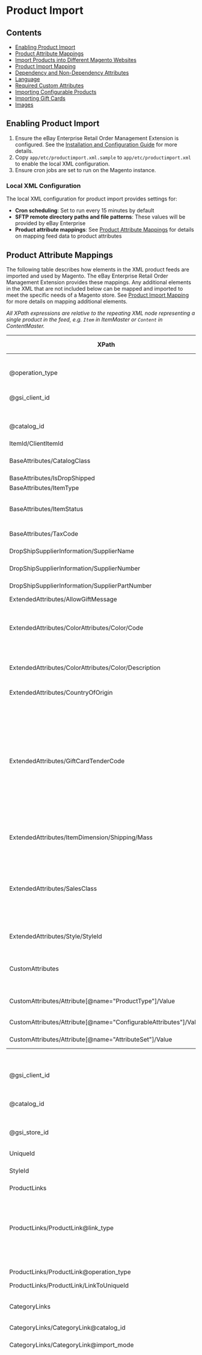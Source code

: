 # Product Import

## Contents

- [Enabling Product Import ](#enabling-product-import)
- [Product Attribute Mappings](#product-attribute-mappings)
- [Import Products into Different Magento Websites ](#import-products-into-different-magento-websites)
- [Product Import Mapping](#product-import-mapping)
- [Dependency and Non-Dependency Attributes](#dependency-and-non-dependency-attributes)
- [Language](#language)
- [Required Custom Attributes](#required-custom-attributes)
- [Importing Configurable Products](#importing-configurable-products)
- [Importing Gift Cards](#importing-gift-cards)
- [Images](#images)

## Enabling Product Import

1. Ensure the eBay Enterprise Retail Order Management Extension is configured. See the [Installation and Configuration Guide](INSTALL.md) for more details.
1. Copy `app/etc/productimport.xml.sample` to `app/etc/productimport.xml` to enable the local XML configuration.
1. Ensure cron jobs are set to run on the Magento instance.

### Local XML Configuration

The local XML configuration for product import provides settings for:

- **Cron scheduling**: Set to run every 15 minutes by default
- **SFTP remote directory paths and file patterns**: These values will be provided by eBay Enterprise
- **Product attribute mappings**: See [Product Attribute Mappings](#product-attribute-mappings) for details on mapping feed data to product attributes

## Product Attribute Mappings

The following table describes how elements in the XML product feeds are imported and used by Magento. The eBay Enterprise Retail Order Management Extension provides these mappings. Any additional elements in the XML that are not included below can be mapped and imported to meet the specific needs of a Magento store. See [Product Import Mapping](#product-import-mapping) for more details on mapping additional elements.

*All XPath expressions are relative to the repeating XML node representing a single product in the feed, e.g. `Item` in ItemMaster or `Content` in ContentMaster.*

<table>
	<thead>
		<tr>
			<th>XPath</th>
			<th>Description</th>
			<th>Lang Support</th>
		</tr>
	</thead>
	<tbody>
		<tr>
			<th colspan="3">ItemMaster</th>
		</tr>
		<tr>
			<td>@operation_type</td>
			<td>One of <code>Add</code> or <code>Change</code>. When importing into Magento, both operation types will either add a new product or update an existing product.</td>
			<td>No</td>
		</tr>
		<tr>
			<td>@gsi_client_id</td>
			<td>Client ID provided by eBay Enterprise and configured for the website. Products will only be imported to websites with a matching Client ID. See <a href="#import-products-into-different-magento-websites">Import Products into Different Magento Websites</a> for more details on matching products to websites.</td>
			<td>No</td>
		</tr>
		<tr>
			<td>@catalog_id</td>
			<td>Catalog ID provided by eBay Enterprise and configured for the Magento instance. Only items with a Catalog ID matching the value configured in for the Magento instance will be imported. </td>
			<td>No</td>
		</tr>
		<tr>
			<td>ItemId/ClientItemId</td>
			<td>SKU of the product in Magento.</td>
			<td>No</td>
		</tr>
		<tr>
			<td>BaseAttributes/CatalogClass</td>
			<td>Controls the "Visibility" of the product. Values of <code>regular</code> and <code>always</code> result in products with a visibility of "Catalog, Search". Values of <code>collapse</code> or <code>nosale</code> will be given a visibility of "Not Visible Individually."</td>
			<td>No</td>
		</tr>
		<tr>
			<td>BaseAttributes/IsDropShipped</td>
			<td>Provides the <a href="#attributes-provided-by-the-ebay-enterprise-retail-order-management-extension">"Drop Shipped"</a> product attribute.</td>
			<td>No</td>
		</tr>
		<tr>
			<td>BaseAttributes/ItemType</td>
			<td>Provides the <a href="#attributes-provided-by-the-ebay-enterprise-retail-order-management-extension">"Item Type"</a> product attribute.</td>
			<td>No</td>
		</tr>
		<tr>
			<td>BaseAttributes/ItemStatus</td>
			<td>Sets the "Status" of the item. May be one of: <code>Active</code>, <code>Discontinued</code>, or <code>Inactive</code>. A Value of <code>Active</code> will result in a product that is "Enabled" in Magento. Both <code>Discontinued</code> and <code>Inactive</code> will result in a product that is "Disabled" in Magento.</td>
			<td>No</td>
		</tr>
		<tr>
			<td>BaseAttributes/TaxCode</td>
			<td>Provides the <a href="#attributes-provided-by-the-ebay-enterprise-retail-order-management-extension">"Tax Code"</a> product attribute used in the tax duty request. Note that this is separate from the "Tax Class" in Magento.</td>
			<td>No</td>
		</tr>
		<tr>
			<td>DropShipSupplierInformation/SupplierName</td>
			<td>Provides the <a href="#attributes-provided-by-the-ebay-enterprise-retail-order-management-extension">"Drop Ship Supplier Name"</a> product attribute. This value is only needed when the item is being fulfilled by a drop ship supplier.</td>
			<td>No</td>
		</tr>
		<tr>
			<td>DropShipSupplierInformation/SupplierNumber</td>
			<td>Provides the <a href="#attributes-provided-by-the-ebay-enterprise-retail-order-management-extension">"Drop Ship Supplier Number"</a> product attribute. This value is only needed when the item is being fulfilled by a drop ship supplier.</td>
			<td>No</td>
		</tr>
		<tr>
			<td>DropShipSupplierInformation/SupplierPartNumber</td>
			<td>Provides the <a href="#attributes-provided-by-the-ebay-enterprise-retail-order-management-extension">"Drop Ship Supplier Part Number"</a> product attribute. This value is only needed when the item is being fulfilled by a drop ship supplier.</td>
			<td>No</td>
		</tr>
		<tr>
			<td>ExtendedAttributes/AllowGiftMessage</td>
			<td>Sets the "Allow Message" attribute for gift cards.</td>
			<td>No</td>
		</tr>
		<tr>
			<td>ExtendedAttributes/ColorAttributes/Color/Code</td>
			<td>Used to specify the "Color" attribute of the product. The color "Code" should be a unique value used to identify the color and will be used as the admin label for the color option. When colors are being imported, if a color option with an admin label matching the code already exists, that color option will be reused for the product. When a new "code" is encountered, a new option will be created for the color.</td>
			<td>No</td>
		</tr>
		<tr>
			<td>ExtendedAttributes/ColorAttributes/Color/Description</td>
			<td>The localized name of the color. This value will be used as the store view specific label for color option and will be applied to any store views that are configured with a eBay Enterprise Retail Order Management Store Language Code matching the <code>xml:lang</code> attribute of this node.</td>
			<td>Yes</td>
		</tr>
		<tr>
			<td>ExtendedAttributes/CountryOfOrigin</td>
			<td>Specifies the "Country of Manufacture" product attribute. This value should be the two character ISO 3166 country code.</td>
			<td>No</td>
		</tr>
		<tr>
			<td>ExtendedAttributes/GiftCardTenderCode</td>
			<td>
				Specifies the type of gift card. Within Magento, this value specifies the gift card's "Card Type" attribute. The following mapping between feed values and Magento types is used:
				<table>
					<thead>
						<tr>
							<th>Feed Value</th>
							<th>Magento Type</th>
						</tr>
					</thead>
					<tbody>
						<tr><td>SD</td><td>virtual</td></tr>
						<tr><td>SP</td><td>physical</td></tr>
						<tr><td>ST</td><td>combined</td></tr>
						<tr><td>SV</td><td>virtual</td></tr>
						<tr><td>SX</td><td>combined</td></tr>
					</tbody>
				</table>
				This mapping can be customized by changing the <code>config/default/eb2ccore/feed/gift_card_tender_code</code> values in the <code>app/etc/rom.xml</code> file for the Magento store.
			</td>
			<td>No</td>
		</tr>
		<tr>
			<td>ExtendedAttributes/ItemDimension/Shipping/Mass</td>
			<td>The "Weight" product attribute uses the value of the <code>Weight</code> child node. The <code>unit_of_measure</code> attribute on the <code>Mass</code> node must be present and set to either <code>lbs</code> or <code>kg</code>. The <code>unit_of_measure</code> attribute value is not used for Magento but is required for other eBay Enterprise Retail Order Management systems.</td>
			<td>No</td>
		</tr>
		<tr>
			<td>ExtendedAttributes/SalesClass</td>
			<td>
				Specifies the "Manage Stock" inventory setting for the product. The following mapping between valid sales classes and Magento "Managed Stock" settings.
				<table>
					<thead>
						<tr><th>Feed Value</th><th>Managed Stock Setting</th></tr>
					</thead>
					<tbody>
						<tr><td>stock</td><td>Yes</td></tr>
						<tr><td>advanceOrderOpen</td><td>No</td></tr>
						<tr><td>advanceOrderLimited</td><td>Yes</td></tr>
					</tbody>
				</table>
			</td>
			<td>No</td>
		</tr>
		<tr>
			<td>ExtendedAttributes/Style/StyleId</td>
			<td>This value sets the <a href="#attributes-provided-by-the-ebay-enterprise-retail-order-management-extension">"Style ID"</a> product attribute. This attribute is used to related a simple product to a parent configurable product. The Style ID of the used simple product should match the SKU of the parent configurable product.</td>
			<td>No</td>
		</tr>
		<tr>
			<td>CustomAttributes</td>
			<td>Additional key/value pairs that may be included in the feed. While there is no mapping provided to import these values into Magento it may be necessary to include these in the feeds to provide additional values that are not already implemented in the feed. If these values are to be imported into Magento, <a href="#product-import-mapping">additional product mappings will need to be added</a>.</td>
			<td>Yes</td>
		</tr>
		<tr>
			<td>CustomAttributes/Attribute[@name="ProductType"]/Value</td>
			<td>The Magento product type. Possible values include <code>bundle</code>, <code>configurable</code>, <code>downloadable</code>, <code>giftcard</code>, <code>grouped</code>, <code>simple</code> and <code>virtual</code>, but only <code>configurable</code>, <code>downloadable</code>, <code>simple</code> and <code>virtual</code> are supported.</td>
			<td>No</td>
		</tr>
		<tr>
			<td>CustomAttributes/Attribute[@name="ConfigurableAttributes"]/Value</td>
			<td>A comma-separated list of attributes on which the product can be configured. Required for any product having a ProductType of <code>Configurable</code>.</td>
			<td>No</td>
		</tr>
		<tr>
			<td>CustomAttributes/Attribute[@name="AttributeSet"]/Value</td>
			<td>Specifies the product attribute set to apply to to product. Should exactly match the name of the attribute set in Magento.</td>
			<td>No</td>
		</tr>
		<tr>
			<th colspan="3">ContentMaster</th>
		</tr>
		<tr>
			<td>@gsi_client_id</td>
			<td>Client ID provided by eBay Enterprise and configured for the website. Products will only be imported to websites with a matching Client ID. See <a href="#import-products-into-different-magento-websites">Import Products into Different Magento Websites</a> for more details on matching products to websites.</td>
			<td>No</td>
		</tr>
		<tr>
			<td>@catalog_id</td>
			<td>Catalog ID provided by eBay Enterprise and configured for the Magento instance. Only items with a Catalog ID matching the value configured in for the Magento instance will be imported. </td>
			<td>No</td>
		</tr>
		<tr>
			<td>@gsi_store_id</td>
			<td>Store ID provided by eBay Enterprise and configured for website. Product data will only be imported to websites with a matching Store ID. See <a href="#import-products-into-different-magento-websites">Import Products into Different Magento Websites</a> for more details on matching products to websites.</td>
			<td>No</td>
		</tr>
		<tr>
			<td>UniqueId</td>
			<td>The product SKU.</td>
			<td>No</td>
		</tr>
		<tr>
			<td>StyleId</td>
			<td>This value sets the <a href="#attributes-provided-by-the-ebay-enterprise-retail-order-management-extension">"Style ID"</a> product attribute. This attribute is used to related a simple product to a parent configurable product. The Style ID of the used simple product should match the SKU of the parent configurable product.</td>
			<td>No</td>
		</tr>
		<tr>
			<td>ProductLinks</td>
			<td>Encapsulates related, up-sell and cross-sell product links.</td>
			<td>No</td>
		</tr>
		<tr>
			<td>ProductLinks/ProductLink@link_type</td>
			<td>
				Specifies the type of link to create. The following link types will be imported by Magento:
				<table>
					<thead>
						<tr><th>Feed Value</th><th>Managed Product Link Type</th></tr>
					</thead>
					<tbody>
						<tr><td>ES_Accessory</td><td>Related</td></tr>
						<tr><td>ES_CrossSelling</td><td>Cross-Sell</td></tr>
						<tr><td>ES_UpSelling</td><td>Up-Sell</td></tr>
					</tbody>
				</table>
			</td>
			<td>No</td>
		</tr>
		<tr>
			<td>ProductLinks/ProductLink@operation_type</td>
			<td>Specify what to do with the product link. May be <code>Add</code> to create new links or <code>Delete</code> to remove an existing link.</td>
			<td>No</td>
		</tr>
		<tr>
			<td>ProductLinks/ProductLink/LinkToUniqueId</td>
			<td>SKU of the product to create the link to.</td>
			<td>No</td>
		</tr>
		<tr>
			<td>CategoryLinks</td>
			<td>Encapsulates data used to link products to categories in Magento. Any category links present in the feeds will always replace any existing category links for the product. Links will only be created to categories that already exist within the Magento instance.</td>
			<td>No</td>
		</tr>
		<tr>
			<td>CategoryLinks/CategoryLink@catalog_id</td>
			<td>Should match the Catalog ID configured for the Magento instance.</td>
			<td>No</td>
		</tr>
		<tr>
			<td>CategoryLinks/CategoryLink@import_mode</td>
			<td>Specifies how the links should be handled. Links with an <code>operation_type</code> of "Delete" will not be imported. All other category links will be imported and replace any existing category links.</td>
			<td>No</td>
		</tr>
		<tr>
			<td>CategoryLinks/CategoryLink/Name</td>
			<td>
				<p>Specifies a category hierarchy indicating a category the product should be placed in. The each category should be delimited by a dash (<code>-</code>). The product will only be added to the last category specified by the hierarchy. The first category in each path must be a Root Category.</p>

				<p>For example, the following category links XML:

				<pre>
&lt;CategoryLinks&gt;
	&lt;CategoryLink import_mode="Update"&gt;
		&lt;Name&gt;Store Root-Women&lt;/Name&gt;
	&lt;/CategoryLink&gt;
	&lt;CategoryLink import_mode="Update"&gt;
		&lt;Name&gt;Store Root-Women-Shoes-Boots&lt;/Name&gt;
	&lt;/CategoryLink&gt;
&lt;/CategoryLinks&gt;
				</pre>

				will result in the product being linked to the "Women" and "Boots" categories but not the "Store Root" or "Shoes" category.</p>
			</td>
			<td>No</td>
		</tr>
		<tr>
			<td>BaseAttributes/Title</td>
			<td>The "Name" product attribute.</td>
			<td>Yes</td>
		</tr>
		<tr>
			<td>ExtendedAttributes/ColorAttributes/Color/Code</td>
			<td>Used to specify the "Color" attribute of the product. The color "Code" should be a unique value used to identify the color and will be used as the admin label for the color option. When colors are being imported, if a color option with an admin label matching the code already exists, that color option will be reused for the product. When a new "code" is encountered, a new option will be created for the color.</td>
			<td>No</td>
		</tr>
		<tr>
			<td>ExtendedAttributes/ColorAttributes/Color/Description</td>
			<td>The localized name of the color. This value will be used as the store view specific label for color option and will be applied to any store views that are configured with a eBay Enterprise Retail Order Management Store Language Code matching the <code>xml:lang</code> attribute of this node.</td>
			<td>Yes</td>
		</tr>
		<tr>
			<td>ExtendedAttributes/LongDescription</td>
			<td>The "Description" product attribute.</td>
			<td>Yes</td>
		</tr>
		<tr>
			<td>ExtendedAttributes/ShortDescription</td>
			<td>The "Short Description" product attribute.</td>
			<td>Yes</td>
		</tr>
		<tr>
			<td>CustomAttributes</td>
			<td>Additional key/value pairs that may be included in the feed. While there is no mapping provided to import these values into Magento it may be necessary to include these in the feeds to provide additional values that are not already implemented in the feed. If these values are to be imported into Magento, <a href="#product-import-mapping">additional product mappings will need to be added</a>.</td>
			<td>Yes</td>
		</tr>
		<tr>
			<td>CustomAttributes/Attribute[@name="ProductType"]/Value</td>
			<td>The Magento product type. Possible values include <code>bundle</code>, <code>configurable</code>, <code>downloadable</code>, <code>giftcard</code>, <code>grouped</code>, <code>simple</code> and <code>virtual</code>, but only <code>configurable</code>, <code>downloadable</code>, <code>simple</code> and <code>virtual</code> are supported.</td>
			<td>No</td>
		</tr>
		<tr>
			<td>CustomAttributes/Attribute[@name="ConfigurableAttributes"]/Value</td>
			<td>A comma-separated list of attributes on which the product can be configured. Required for any product having a ProductType of <code>Configurable</code>.</td>
			<td>No</td>
		</tr>
		<tr>
			<td>CustomAttributes/Attribute[@name="AttributeSet"]/Value</td>
			<td>Specifies the product attribute set to apply to to product. Should exactly match the name of the attribute set in Magento.</td>
			<td>No</td>
		</tr>
		<tr>
			<th colspan="3">Prices</th>
		</tr>
		<tr>
			<td>@gsi_store_id</td>
			<td>Store ID provided by eBay Enterprise and configured for the Magento website. Products will only be imported to websites with a matching Store ID. See <a href="#import-products-into-different-magento-websites">Import Products into Different Magento Websites</a> for more details on matching products to websites.</td>
			<td>No</td>
		</tr>
		<tr>
			<td>@gsi_client_id</td>
			<td>Client ID provided by eBay Enterprise and configured for the website. Products will only be imported to websites with a matching Client ID. See <a href="#import-products-into-different-magento-websites">Import Products into Different Magento Websites</a> for more details on matching products to websites.</td>
			<td>No</td>
		</tr>
		<tr>
			<td>@catalog_id</td>
			<td>Catalog ID provided by eBay Enterprise and configured for the Magento instance. Only items with a Catalog ID matching the value configured in for the Magento instance will be imported. </td>
			<td>No</td>
		</tr>
		<tr>
			<td>ClientItemId</td>
			<td>The product SKU.</td>
			<td>No</td>
		</tr>
		<tr>
			<td>Event</td>
			<td>Any new price events for a product in a feed will replace any existing product pricing data for the product "Price," "Special Price," "Special Price From Date," and "Special Price To Date."</td>
			<td></td>
		<tr>
			<td>Event/Price</td>
			<td>When an `Event/AlternatePrice1` value is not included for the product, this will be used as the "Price" product attribute and will be the price of the product on the site. When an `Event/AlternatePrice1` is included for the product, this will be used as the "Special Price" product attribute and will be the sale price of the product while the special price is available.</td>
			<td>No</td>
		</tr>
		<tr>
			<td>Event/MSRP</td>
			<td>The "MSPR" of the product.</td>
			<td>No</td>
		</tr>
		<tr>
			<td>Event/AlternatePrice1</td>
			<td>When present, this will be used as the "Price" product attribute. Due to handling of the `Event/Price` element, this will result in this value being used as the "WAS" price while the special price is available.</td>
			<td>No</td>
		</tr>
		<tr>
			<td>Event/StartDate</td>
			<td>The "Special Price From Date" of the product. While this value is a full date time in the feed, only the date will be used whithin Magento.</td>
			<td>No</td>
		</tr>
		<tr>
			<td>Event/EndDate</td>
			<td>The "Special Price To Date" of the product. While this value is a full date time in the feed, only the date will be used within Magento.</td>
			<td>No</td>
		</tr>
		<tr>
			<th colspan="3">iShip</th>
		</tr>
		<tr>
			<td>@operation_type</td>
			<td>One of <code>Add</code> or <code>Change</code>. When importing into Magento, both operation types will either add a new product or update an existing product.</td>
			<td>No</td>
		</tr>
		<tr>
			<td>@gsi_client_id</td>
			<td>Client ID provided by eBay Enterprise and configured for the website. Products will only be imported to websites with a matching Client ID. See <a href="#import-products-into-different-magento-websites">Import Products into Different Magento Websites</a> for more details on matching products to websites.</td>
			<td>No</td>
		</tr>
		<tr>
			<td>@catalog_id</td>
			<td>Catalog ID provided by eBay Enterprise and configured for the Magento instance. Only items with a Catalog ID matching the value configured in for the Magento instance will be imported. </td>
			<td>No</td>
		</tr>
		<tr>
			<td>ItemId</td>
			<td>The product SKU.</td>
			<td></td>
		</tr>
		<tr>
			<td>ExtendedAttributes/CountryOfOrigin</td>
			<td>Specifies the "Country of Manufacture" product attribute. This value should be the two character ISO 3166 country code.</td>
			<td>No</td>
		</tr>
		<tr>
			<td>HTSCodes</td>
			<td>List of HTS Codes applicable to the product for international tax and duties. All HTS Codes for a product are stored in the <a href="#attributes-provided-by-the-ebay-enterprise-retail-order-management-extension">"HTS Codes"</a> product attribute.</td>
			<td>No</td>
		</tr>
	</tbody>
</table>

## Required Custom Attributes

The following custom attributes are not part of any eBay Enterprise Retail Order Management schema, but must be set for Magento to properly handle a feed.

<dl>
	<dt>ProductType</dt><dd>The Magento product <code>type</code>. Possible values include <code>bundle</code>, <code>configurable</code>, <code>downloadable</code>, <code>giftcard</code>, <code>grouped</code>, <code>simple</code> and <code>virtual</code>, but only <code>configurable</code>, <code>downloadable</code>, <code>simple</code>, <code>giftcard</code> and <code>virtual</code> are supported</dd>
	<dt>ConfigurableAttributes</dt><dd>A comma-separated list of attributes on which the product can be configured. Required for any product having a <code>ProductType</code> of `configurable`</dd>
	<dt>AttributeSet</dt><dd>Used along with the <code>operation_type</code> of the <code>AttributeSet</code> custom attribute to update the attribute set for the product.</dd>
</dl>

These values should be included in the set of `CustomAttributes` for a product as such:

```xml
<Item>
	…
	<CustomAttributes>
		<Attribute name="ProductType">
			<Value>configurable</Value>
		</Attribute>
		<Attribute name="ConfigurableAttributes">
			<Value>color,size</Value>
		</Attribute>
		<Attribute name="AttributeSet">
			<Value>Shoes</Value>
		</Attribute>
		…
	</CustomAttributes>
	…
</Item>
```

## Import Products into Different Magento Websites

The combination of incoming catalog_id, gsi_client_id and gsi_store_id are mapped to Magento Websites.

Product import first gathers all the websites for the Magento Instance, and then for each Magento Website, extracts relevant information from each of the feed files according to these rules:

* The ‘catalog_id’, if present, must match the Magento website’s Catalog ID configuration. All Magento websites for an instance use the same Catalog ID, this effectively filters out any items that have a Catalog ID, and that Catalog ID does not match the Magento website.
* The ‘client_id’, if present, must match the Magento website’s Client ID configuration.
* The ’store_id’, if present, must match the Magento website’s Store ID configuration.

It is important to note that the absence of an an attribute in the incoming feed effectively acts as a wildcard.

Consider a Magento installation with 2 websites, configured with the same Client ID but different Store IDs. An incoming feed that specifies only the client_id will be assigned to **both** websites.

An incoming feed node specifying **none** of the these attributes will be assigned to **all** websites.

## Product Import Mapping

The mappings themselves are all defined in config XML in a manner similar to how Magento config already defines event observers:

```xml
<eb2cproduct_feed_attribute_mappings>
	<mage_attribute_code> <!-- The attribute code for this attribute in Magento -->
		<class>eb2cproduct/map</class> <!-- Magento object factory string -->
		<type>(disabled|model|helper|singleton)</type> <!-- Type of object factory to use -->
		<method>takeAction</method> <!-- Any public method -->
		<xpath>Relative/Path/To/Node</xpath> <!-- Relative to the current item or content node -->
	</mage_attribute_code>
	...
</eb2cproduct_feed_attribute_mappings>
```

The method mapped by the configuration will be invoked with the XML node list matched by the XPath and a loaded product instance of the product being imported. The methods should return the value to be set to the product attribute matching the attribute code the mapping is for. See `EbayEnterprise_Eb2cProduct_Helper_Map` for additional details on product mapping methods.

The XPath expressions are evaluated relative the the XML node representing a single product in the feed. For example, the `Item` node in the ItemMaster or `Content` node in the ContentMaster.

Predefined mappings can be found in `app/code/community/EbayEnterprise/Eb2cProduct/etc/config.xml` and `app/etc/local/productimport.xml.sample` at `config/default/eb2cproduct/feed_attribute_mappings`. See [Dependency and Non-Dependency Attributes](#dependency-and-non-dependency-attributes) for more details regarding the separation of mappings in each file.

### Built-in methods

The following methods are provided by EbayEnterprise_Eb2cProduct_Helper_Map to cover a majority of import scenarios:

- **extractStringValue**: Returns the string value of the first matched XML node.
- **extractBoolValue**: Returns the Bool value of the first matched XML node.
- **extractIntValue**: Returns the Int value of the first matched XML node.
- **extractFloatValue**: Returns the Float value of the first matched XML node.
- **passThrough**: Returns whatever value the method is called with.
- **extractSkuValue**: This method should be used whenever a product SKU is being extracted to ensure the SKU is properly normalized to include the Catalog ID prefix required by eBay Enterprise Retail Order Management.

### Examples

A simple example mapping IsDropShipped from BaseAttributes to the is_drop_shipped Yes/No attribute would look like:

```xml
<is_drop_shipped>
	<class>eb2cproduct/map</class>
	<type>helper</type>
	<method>extractBoolValue</method>
	<xpath>BaseAttributes/IsDropShipped</xpath>
</is_drop_shipped>
```

XPath has a lot of power for finding nodes and even transforming them itself, so much of the work can be done in the XPath expression. For example, a standard custom attribute might look like this:

```xml
<my_custom_attribute>
	<class>eb2cproduct/map</class>
	<type>helper</type>
	<method>extractStingValue</method>
	<xpath>CustomAttributes/Attribute/[@name="my_custom_attribute"]/Value</xpath>
</my_custom_attribute>
```

## Dependency and Non-Dependency Attributes

Mappings for attributes that Magento and/or eBay Enterprise Retail Order Management depend on are defined in the config.xml for Eb2cProduct itself, and should not be overridden. Mappings for other attributes are either unspecified or included in `app/etc/productimport.xml.sample` and may be customized as needed. Any data in the feeds that does not have a mapping will be ignored.

### Attributes Provided by the eBay Enterprise Retail Order Management Extension

The following attributes have are created by the eBay Enterprise Retail Order Management Extension and added to the "Default" attribute set in Magento and should be included in every product attribute set in the Magento instance.

| Attribute Name | Attribute Code | Description |
|----------------|----------------|-------------|
| Size | size | Product size. |
| Style ID | style_id | Relates simple products to configurable products. A simple products Style ID relates to the configurable product's SKU. |
| Is Clean | is_clean | Flag indicating if the product has had all of its product links resolved. |
| Unresolved Product Links | unresolved_product_links | Any related, cross-sell or up-sell product links for the product that have not yet been created, typically due to the target products not existing in Magento yet. |
| HTS Codes | hts_codes | Mapping of tax codes used for calculating international taxes and duties. |
| Tax Code | tax_code | eBay Enterprise assigned tax group. |
| Item Type | item_type | Item specification used by eBay Enterprise Retail Order Management. |
| Drop Shipped | drop_shipped | Specifies if the item can be fulfilled using a drop shipper.  |
| Drop Ship Supplier Name | drop_ship_supplier_name | Name of the drop ship supplier fulfilling the product. |
| Drop Ship Supplier Number | drop_ship_supplier_number | eBay Enterprise assigned code for the drop ship supplier. |
| Drop Ship Supplier Part Number | drop_ship_supplier_part_number | ID or SKU used by the drop ship supplier to identify the item. |
| Hierarchy Department Number | hierarchy_dept_number | Hierarchy Level 1 number. |
| Hierarchy Department Description | hierarchy_dept_description | Hierarchy Level 1 description. |
| Hierarchy Subdepartment Number | hierarchy_subdept_number | Hierarchy Level 2 number. |
| Hierarchy Subdepartment Description | hierarchy_subdept_description | Hierarchy Level 2 description. |
| Hierarchy Class Number | hierarchy_class_number | Hierarchy Level 3 number. |
| Hierarchy Class Description | hierarchy_class_description | Hierarchy Level 3 description. |
| Hierarchy Subclass Number | hierarchy_subclass_number | Hierarchy Level 4 number. |
| Hierarchy Subclass Description | hierarchy_subclass_description | Hierarchy Level 4 description. |

### Attributes Directly Affecting the Behavior of eBay Enterprise Retail Order Management

These product attributes are required by the eBay Enterprise Retail Order Management Extension and are mapped in the module level configuration.

- is_clean
- item_type
- sku
- style_id
- tax_code
- unresolved_product_links

### Required by Magento Out-of-the-Box

These product attributes are required for out-of-the-box Magento stores. Mappings for these product attributes are provided in the module level configuration.

- name
- description
- short_description
- sku
- price
- weight
- status
- visibility
- tax_class_id
- price_view
- allow_open_amount
- type_id

## Language

In eBay Enterprise Retail Order Management terms, some attribute values can vary on language. In Magento terms this means we distribute the different values for these nodes across different stores, if such stores exist. (For these purposes we do not distinguish between a "store" and a "store view".)

The mapping framework used to extract data from feeds will ensure that values with a specific language code will be properly imported into the correct stores. The mapped callbacks will typically not need to specifically handle translations.

### Where to Find Language in the Feeds

eBay Enterprise Retail Order Management feeds denote language according to one of two possible structures, either:

```xml
<CustomAttributes>
	<Attribute name="some_attribute" xml:lang="bcp-47-language-code">
		<Value>The localized value</Value>
	</Attribute>
</CustomAttribute>
```

or

```xml
<BaseOrExtendedAttributes>
	<SomeAttribute xml:lang="bcp-47-language-code">The localized value</SomeAttribute>
</BaseOrExtendedAttributes>
```

If an attribute node exists without an `xml:lang` attribute, that value will be set as the default value for the product attribute. (In other words, the value will be set for the product attribute at the default scope level.)

### Language-Specific Attribute Values

Once you have acquired an attribute node with a language, apply the value to all stores that have that language. For example, assume you have a Magento instance set up the following way:

| Scope               | Language      |
| ------------------- | ------------- |
| Default             | "en-us"       |
| Website1            | "use default" |
| Website1:Storeview1 | "use default" |
| Website1:Storeview2 | "fr-ca"       |
| Website2            | "de-de"       |
| Website2:Storeview3 | "it-it"       |
| Website2:Storeview4 | "en-us"       |
| Website2:Storeview5 | "use website" |
| Website2:Storeview6 | "zh-cn"       |

And assuming this configuration:

```xml
<feed_attribute_mappings>
	<name>
		<class>eb2cproduct/map</class>
		<type>helper</type>
		<method>extractStringValue</method>
		<xpath>BaseAttributes/Title</xpath>
	</name>
	...
</feed_attribute_mappings>
```

With the following feed fragment to import (in the context of the "pickle" product, for sake of simplicity):

```xml
<BaseAttributes>
	…
	<Title xml:lang="en-us">Dill Pickle</Title>
	<Title xml:lang="it-it">sottaceto</Title>
	<Title xml:lang="he-il">דיל פיקל</Title>
	<Title xml:lang="de-de">Dillgurke</Title>
	<Title xml:lang="zh-cn">泡菜</Title>
	…
</BaseAttributes>
```

The data import would have this result.

| Scope               | Language      | Product name  | Notes         |
| ------------------- | ------------- | ------------- | ------------- |
| Default             | "en-us"       | Dill Pickle   | Default value |
| Website1            | "use default" |               |               |
| Website1:Storeview1 | "use default" |               |               |
| Website1:Storeview2 | "fr-ca"       |               | No data for this language is provided so the default value will be used |
| Website2            | "de-de"       |               | Product data is never set at the website leve |
| Website2:Storeview3 | "it-it"       | sottaceto     |               |
| Website2:Storeview4 | "en-us"       |               | Falls back to the default value as the languages match an no translated data is set in an intermediate scope |
| Website2:Storeview5 | "use website" | Dillgurke     | Language config is set at website level but actual product data is saved at the store view |
| Website2:Storeview6 | "zh-cn"       | 泡菜           |               |

Scopes with values have data set in that scope. Empty "Product name" fields fall back through parent scopes.

#### Scope notes:

1. If the language of a store view is the same as the default language, and the value of an attribute is changes at that upper scope, then any attribute value already set at the inner scope should be removed, and it should be set to fall back as well. This is what happened to Storeview1 and Storeview4.
2. The processor can only apply values at the lowest scope of the attribute itself. Thus, if "name" were a global attribute, only the "en-us" value would be applicable because the language at the default scope is "en-us".

## Importing Configurable Products

When importing configurable products, the product only needs to be included in the ContentMaster feed. The product must include the "ProductType" custom attribute and the "ConfigurableAttributes" custom attribute. The "ProductType" should be `configurable` and "ConfigurableAttributes" should be a comma separated list of product attribute codes the product is configured on.

Simple products are linked to configurable products by matching the Style ID of the simple product to the SKU of the configurable product. Any time new products are imported, the products will be checked for fulfilling either end of a configurable/simple product relationship.

## Importing Gift Cards

Gift cards are specified in the product feeds by setting `giftcard` as the "ProductType" custom attribute.

```xml
…
<Item>
	…
	<CustomAttributes>
		…
		<Attribute name="ProductType">
			<Value>giftcard</Value>
		</Attribute>
		…
	</CustomAttributes>
	…
</Item>
…
```

### Gift Card Attribute Mappings

The following mappings are used to map feed values to Magento gift card attributes:

```xml
<config>
	<default>
		<eb2cproduct>
			<feed_attribute_mappings>
				<giftcard_type>
					<class>eb2cproduct/map_giftcard</class>
					<type>helper</type>
					<method>extractGiftcardTenderValue</method>
					<xpath>ExtendedAttributes/GiftCardTenderCode</xpath>
				</giftcard_type>
				<is_redeemable>
					<class>eb2cproduct/map_giftcard</class>
					<type>helper</type>
					<method>extractIsRedeemable</method>
					<xpath>ExtendedAttributes/GiftCardTenderCode</xpath>
				</is_redeemable>
				<use_config_is_redeemable>
					<class>eb2cproduct/map_giftcard</class>
					<type>helper</type>
					<method>extractIsRedeemable</method>
					<xpath>ExtendedAttributes/GiftCardTenderCode</xpath>
				</use_config_is_redeemable>
				<lifetime>
					<class>eb2cproduct/map_giftcard</class>
					<type>helper</type>
					<method>extractLifetime</method>
					<xpath>ExtendedAttributes/GiftCardTenderCode</xpath>
				</lifetime>
				<allow_message>
					<class>eb2cproduct/map_giftcard</class>
					<type>helper</type>
					<method>extractBoolValue</method>
					<xpath>ExtendedAttributes/AllowGiftMessage</xpath>
				</allow_message>
				<email_template>
					<class>eb2cproduct/map_giftcard</class>
					<type>helper</type>
					<method>extractEmailTemplate</method>
					<xpath>ExtendedAttributes/GiftCardTenderCode</xpath>
				</email_template>
			</feed_attribute_mappings>
		</eb2cproduct>
	</default>
</config>
```

### ItemMaster Feed Requirements

The following date in the product feeds is used to configure gift card products in Magento:

| XPath                                           | Usage |
| CustomAttributes/Attribute[@name="ProductType"] | Specifies the product as being a gift card. |
| ExtendedAttributes/AllowGiftMessage             | Sets whether a gift message may be included with the gift card purchase. This value is optional and will default to use the configuration setting. |
| ExtendedAttributes/GiftCardTenderCode           | Used to match the eBay Enterprise Retail Order Management gift card type to a Magento gift card type. The value provided in the feed *must* be included in the [gift card tender type map](#gift-card-tender-type-map)|

### Gift Card Tender Type Map

eBay Enterprise Retail Order Management gift card tender types are mapped to they types of gift cards available in Magento to create virtual, physical, and combined gift cards. This mapping is located in `app/etc/exchangeplatform.xml`:

```xml
<config>
	<default>
		<eb2ccore>
			<feed>
				<gift_card_tender_code>
					<SD>virtual</SD>
					<SP>physical</SP>
					<ST>combined</ST>
					<SV>virtual</SV>
					<SX>combined</SX>
				</gift_card_tender_code>
			</feed>
		</eb2ccore>
	</default>
</config>
```

This mapping may be modified if needed to associate eBay Enterprise Retail Order Management types to different Magento gift card types.

Any gift cards imported into Magento *must* have a tender code included in the mapping to import successfully.

### Default Attribute Values

The following gift card attributes are not provided in the product feeds and will default to using the values specified by the Magento Gift Card configuration:

- **Lifetime**: Gift Card General Settings > Lifetime (days)
- **Email Template**: Gift Card Email Settings > Gift Card Notification Email Template
- **Is Redeemable**: Gift Card General Settings > Redeemable

## Images

The eBay Enterprise Retail Order Management Extension does not currently support importing images.

Please see [Image Feeds](IMAGE_EXPORT.md) documentation for details on exporting images to eBay Enterprise Retail Order Management. Image export is required when importing products to make images available services such as eBay Enterprise Marketing Solutions Email and marketplace integrations.
